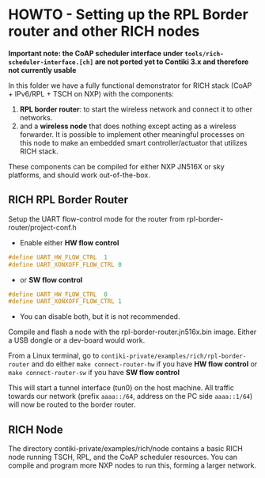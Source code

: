 # HOWTO - Setting up the RPL Border router and other RICH nodes

**Important note: the CoAP scheduler interface under `tools/rich-scheduler-interface.[ch]` are not ported yet to Contiki 3.x and therefore not currently usable**

In this folder we have a fully functional demonstrator for RICH stack (CoAP + IPv6/RPL + TSCH on NXP) with the components:

1. **RPL border router**: to start the wireless network and connect it to other networks.  
2. and a **wireless node** that does nothing except acting as a wireless forwarder. It is possible to implement other meaningful processes on this node to make an embedded smart controller/actuator that utilizes RICH stack.

These components can be compiled for either NXP JN516X or sky platforms, and should work out-of-the-box.

## RICH RPL Border Router

Setup the UART flow-control mode for the router from rpl-border-router/project-conf.h

* Enable either **HW flow control**
```C
#define UART_HW_FLOW_CTRL  1
#define UART_XONXOFF_FLOW_CTRL 0
```
* or **SW flow control**
```C
#define UART_HW_FLOW_CTRL  0
#define UART_XONXOFF_FLOW_CTRL 1
```
* You can disable both, but it is not recommended.

Compile and flash a node with the rpl-border-router.jn516x.bin image. Either a USB dongle or a dev-board would work.

From a Linux terminal, go to `contiki-private/examples/rich/rpl-border-router` and do either
`make connect-router-hw` if you have **HW flow control**
or `make connect-router-sw` if you have **SW flow control**

This will start a tunnel interface (tun0) on the host machine.
All traffic towards our network (prefix `aaaa::/64`, address on the PC side `aaaa::1/64`) will now be routed to the border router.

## RICH Node

The directory contiki-private/examples/rich/node contains a basic RICH node running TSCH, RPL, and the CoAP scheduler resources.
You can compile and program more NXP nodes to run this, forming a larger network.
